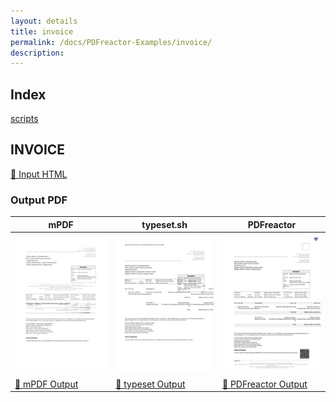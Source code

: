 ```yaml
---
layout: details
title: invoice
permalink: /docs/PDFreactor-Examples/invoice/
description: 
---
```


## Index
<div class="boxes">
                            <a href="/compare.html2pdf.tools/docs/PDFreactor-Examples/invoice/scripts/">
                                scripts
                            </a>
</div>

## INVOICE

[📄 Input HTML](/html/PDFreactor%20Examples/invoice/invoice.html)

### Output PDF

| mPDF | typeset.sh | PDFreactor |
|---------|---------|---------|
| ![mPDF Preview](mpdf__html_PDFreactor_Examples_invoice_invoice.html.png) | ![typeset Preview](typeset__html_PDFreactor_Examples_invoice_invoice.html.png) | ![PDFreactor Preview](pdfreactor__html_PDFreactor_Examples_invoice_invoice.html.png) |
| [📕 mPDF Output](mpdf__html_PDFreactor_Examples_invoice_invoice.html.pdf) | [📕 typeset Output](typeset__html_PDFreactor_Examples_invoice_invoice.html.pdf) | [📕 PDFreactor Output](pdfreactor__html_PDFreactor_Examples_invoice_invoice.html.pdf) |


